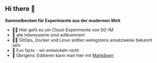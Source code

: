## Hi there 👋

**Sammelbecken für Experimente aus der modernen Welt**

- 🙋‍♀️ Hier geht es um Cloud-Experimente von SG-IM 
- 🌈 alle Interessierte sind willkommen!
- 👩‍💻 GitOps, Docker und Linux sollten wenigstens ansatzweise bekannt sein
- 🍿 Fun facts - wir entwickeln nicht
- 🧙 Übrigens: Editieren kann man hier mit [Markdown](https://docs.github.com/github/writing-on-github/getting-started-with-writing-and-formatting-on-github/basic-writing-and-formatting-syntax)
